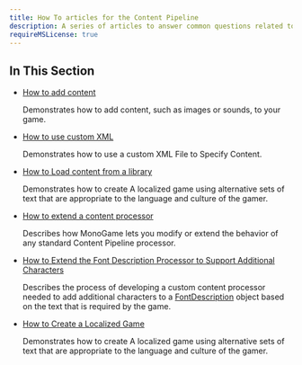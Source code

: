 ```yaml
---
title: How To articles for the Content Pipeline
description: A series of articles to answer common questions related to Content Pipeline operation!
requireMSLicense: true
---
```


## In This Section

- [How to add content](HowTo_GameContent_Add.md)

    Demonstrates how to add content, such as images or sounds, to your game.

- [How to use custom XML](HowTo_UseCustomXML.md)

    Demonstrates how to use a custom XML File to Specify Content.

- [How to Load content from a library](HowTo_LoadContentLibrary.md)

    Demonstrates how to create A localized game using alternative sets of text that are appropriate to the language and culture of the gamer.

- [How to extend a content processor](HowTo_Extend_Processor.md)

    Describes how MonoGame lets you modify or extend the behavior of any standard Content Pipeline processor.

- [How to Extend the Font Description Processor to Support Additional Characters](HowTo_ExtendFontProcessor.md)

    Describes the process of developing a custom content processor needed to add additional characters to a [FontDescription](xref:Microsoft.Xna.Framework.Content.Pipeline.Graphics.FontDescription) object based on the text that is required by the game.

- [How to Create a Localized Game](HowTo_Localize_Content.md)

    Demonstrates how to create A localized game using alternative sets of text that are appropriate to the language and culture of the gamer.

